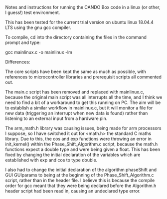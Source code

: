 Notes and instructions for running the CANDO Box code in a linux (or other, I
guess!) test environment.

This has been tested for the current trial version on ubuntu linux 18.04.4 LTS
using the gnu gcc compiler.

To compile, cd into the directory containing the files in the command prompt and type:

gcc mainlinux.c -o mainlinux -lm


Differences:

The core scripts have been kept the same as much as possible, with references to
microcontroller libraries and prerequisit scripts all commented out.

The main.c script has been removed and replaced with mainlinux.c, because the
original main script was all interrupts all the time, and I think we need to
find a bit of a workaround to get this running on PC. The aim will be to
establish a similar workflow in mainlinux.c, but it will monitor a file for new
data (triggering an interrupt when new data is found) rather than listening to
an external input from a hardware pin. 

The arm_math.h library was causing issues, being made for arm processors I
suppose, so I have switched it out for <math.h> the standard C maths library.
Due to this, the cos and exp functions were throwing an error in init_kernel()
within the Phase_Shift_Algorithm.c script, because the math.h functions expect a
double type and were being given a float. This has been fixed by changing the
initial declaration of the variables which are established with exp and cos to
type double.

I also had to change the initial declaration of the algorithm phaseShift and GUI
GUIparams to being at the beginning of the Phase_Shift_Algorithm.c script,
rather than in the header file. I believe this is because the compile order for
gcc meant that they were being declared before the Algorithm.h header script had
been read in, causing an undeclared type error.


